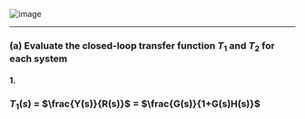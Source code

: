 ![image](https://github.com/moonsungang/homework-solution/assets/144924760/5b3990ab-1c3f-48b0-8313-5520b405e188)

---

### (a) Evaluate the closed-loop transfer function $T_1$ and $T_2$ for each system

#### 1.

### $T_1(s)$ = $\frac{Y(s)}{R(s)}$ = $\frac{G(s)}{1+G(s)H(s)}$

